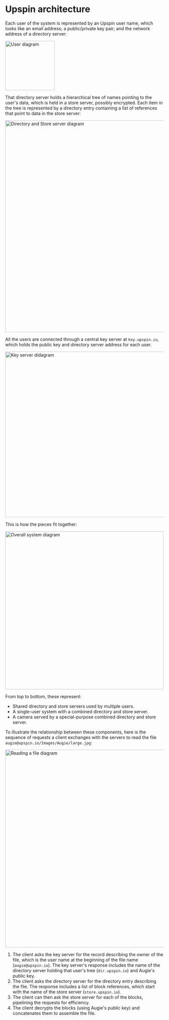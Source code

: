 # Upspin architecture

Each user of the system is represented by an Upspin user name, which looks like
an email address; a public/private key pair; and the network address of a
directory server:

<img src="/images/arch/user.png" width="157" alt="User diagram"/>

That directory server holds a hierarchical tree of names pointing to the user's
data, which is held in a store server, possibly encrypted.
Each item in the tree is represented by a directory entry containing a list of
references that point to data in the store server:

<img src="/images/arch/dirstore.png" width="674" alt="Directory and Store server diagram"/>

All the users are connected through a central key server at `key.upspin.io`,
which holds the public key and directory server address for each user.

<img src="/images/arch/key.png" width="527" alt="Key server didagram"/>

This is how the pieces fit together:

<img src="/images/arch/overall.png" width="503" alt="Overall system diagram"/>

From top to bottom, these represent:

- Shared directory and store servers used by multiple users.
- A single-user system with a combined directory and store server.
- A camera served by a special-purpose combined directory and store server.

To illustrate the relationship between these components, here is the sequence
of requests a client exchanges with the servers to read the file
`augie@upspin.io/Images/Augie/large.jpg`:

<img src="/images/arch/readfile.png" width="629" alt="Reading a file diagram"/>

1. The client asks the key server for the record describing the owner of the
   file, which is the user name at the beginning of the file name (`augie@upspin.io`).
   The key server's response includes the name of the directory server holding
   that user's tree (`dir.upspin.io`) and Augie's public key.
2. The client asks the directory server for the directory entry describing the
   file. The response includes a list of block references, which start with the
   name of the store server (`store.upspin.io`).
3. The client can then ask the store server for each of the blocks, pipelining
   the requests for efficiency.
4. The client decrypts the blocks (using Augie's public key) and concatenates
   them to assemble the file.
